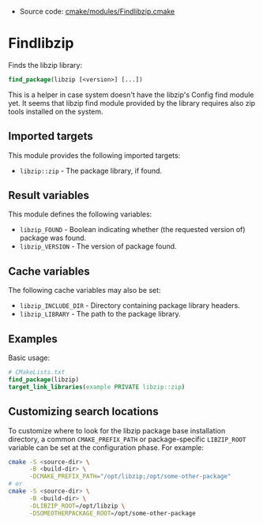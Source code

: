 <!-- This is auto-generated file. -->
* Source code: [cmake/modules/Findlibzip.cmake](https://github.com/petk/php-build-system/blob/master/cmake/cmake/modules/Findlibzip.cmake)

# Findlibzip

Finds the libzip library:

```cmake
find_package(libzip [<version>] [...])
```

This is a helper in case system doesn't have the libzip's Config find module
yet. It seems that libzip find module provided by the library requires also
zip tools installed on the system.

## Imported targets

This module provides the following imported targets:

* `libzip::zip` - The package library, if found.

## Result variables

This module defines the following variables:

* `libzip_FOUND` - Boolean indicating whether (the requested version of) package
  was found.
* `libzip_VERSION` - The version of package found.

## Cache variables

The following cache variables may also be set:

* `libzip_INCLUDE_DIR` - Directory containing package library headers.
* `libzip_LIBRARY` - The path to the package library.

## Examples

Basic usage:

```cmake
# CMakeLists.txt
find_package(libzip)
target_link_libraries(example PRIVATE libzip::zip)
```

## Customizing search locations

To customize where to look for the libzip package base
installation directory, a common `CMAKE_PREFIX_PATH` or
package-specific `LIBZIP_ROOT` variable can be set at
the configuration phase. For example:

```sh
cmake -S <source-dir> \
      -B <build-dir> \
      -DCMAKE_PREFIX_PATH="/opt/libzip;/opt/some-other-package"
# or
cmake -S <source-dir> \
      -B <build-dir> \
      -DLIBZIP_ROOT=/opt/libzip \
      -DSOMEOTHERPACKAGE_ROOT=/opt/some-other-package
```
